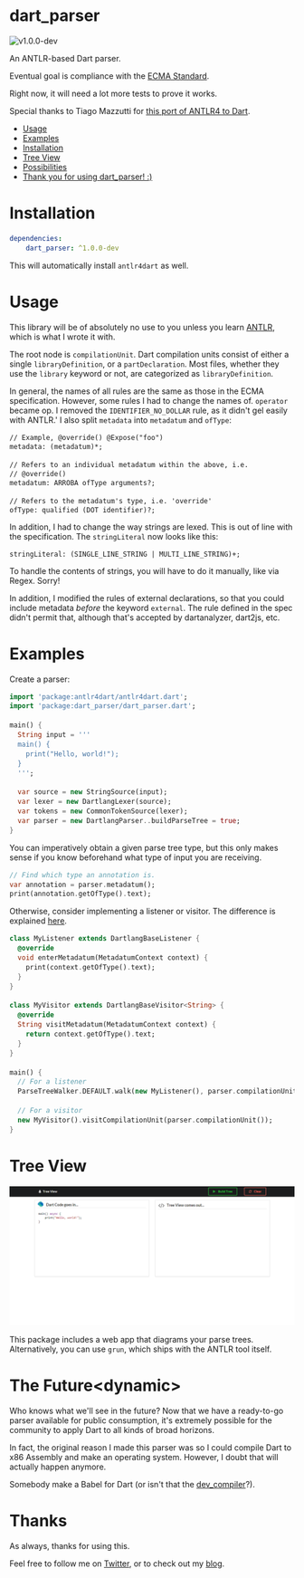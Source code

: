 # dart_parser
![v1.0.0-dev](https://img.shields.io/badge/version-1.0.0--dev-red.svg)

An ANTLR-based Dart parser.

Eventual goal is compliance with the
[ECMA Standard](http://www.ecma-international.org/publications/files/ECMA-ST/ECMA-408.pdf).

Right now, it will need a lot more tests to prove it works.

Special thanks to Tiago Mazzutti for
[this port of ANTLR4 to Dart](https://github.com/tiagomazzutti/antlr4dart).

* [Usage](#usage)
* [Examples](#examples)
* [Installation](#installation)
* [Tree View](#tree-view)
* [Possibilities](#the-futuredynamic)
* [Thank you for using dart_parser! :)](#thanks)

# Installation
```yaml
dependencies:
    dart_parser: ^1.0.0-dev
```

This will automatically install `antlr4dart` as well.

# Usage
This library will be of absolutely no use to you unless you learn
[ANTLR](http://www.antlr.org/), which is what I wrote it with.

The root node is `compilationUnit`. Dart compilation units consist of
either a single `libraryDefinition`, or a `partDeclaration`. Most files,
whether they use the `library` keyword or not, are categorized as
`libraryDefinition`.

In general, the names of all rules are the same as those in the ECMA specification. However,
some rules I had to change the names of. `operator` became op.
I removed the `IDENTIFIER_NO_DOLLAR` rule, as it didn't gel easily
with ANTLR.' I also split `metadata` into `metadatum` and `ofType`:

```antlr
// Example, @override() @Expose("foo")
metadata: (metadatum)*;

// Refers to an individual metadatum within the above, i.e.
// @override()
metadatum: ARROBA ofType arguments?;

// Refers to the metadatum's type, i.e. 'override'
ofType: qualified (DOT identifier)?;
```

In addition, I had to change the way strings are lexed. This is out of
line with the specification. The `stringLiteral` now looks like this:

```antlr
stringLiteral: (SINGLE_LINE_STRING | MULTI_LINE_STRING)+;
```

To handle the contents of strings, you will have to do it manually,
like via Regex. Sorry!

In addition, I modified the rules of external declarations, so that
you could include metadata *before* the keyword `external`. The rule
defined in the spec didn't permit that, although that's accepted by
dartanalyzer, dart2js, etc.

# Examples

Create a parser:

```dart
import 'package:antlr4dart/antlr4dart.dart';
import 'package:dart_parser/dart_parser.dart';

main() {
  String input = '''
  main() {
    print("Hello, world!");
  }
  ''';

  var source = new StringSource(input);
  var lexer = new DartlangLexer(source);
  var tokens = new CommonTokenSource(lexer);
  var parser = new DartlangParser..buildParseTree = true;
}

```

You can imperatively obtain a given parse tree type, but this only makes sense if you
know beforehand what type of input you are receiving.

```dart
// Find which type an annotation is.
var annotation = parser.metadatum();
print(annotation.getOfType().text);
```

Otherwise, consider implementing a listener or visitor. The difference is explained
[here](https://github.com/antlr/antlr4/blob/master/doc/listeners.md).

```dart
class MyListener extends DartlangBaseListener {
  @override
  void enterMetadatum(MetadatumContext context) {
    print(context.getOfType().text);
  }
}

class MyVisitor extends DartlangBaseVisitor<String> {
  @override
  String visitMetadatum(MetadatumContext context) {
    return context.getOfType().text;
  }
}

main() {
  // For a listener
  ParseTreeWalker.DEFAULT.walk(new MyListener(), parser.compilationUnit());

  // For a visitor
  new MyVisitor().visitCompilationUnit(parser.compilationUnit());
}
```

# Tree View

![Tree View](screenshots/tree_view.PNG)

This package includes a web app that diagrams your parse trees.
Alternatively, you can use `grun`, which ships with the ANTLR tool
itself.

# The Future\<dynamic\>

Who knows what we'll see in the future? Now that we have a ready-to-go parser available for
public consumption, it's extremely possible for the community to apply Dart to all kinds
of broad horizons.

In fact, the original reason I made this parser was so I could compile Dart to x86 Assembly
and make an operating system. However, I doubt that will actually happen anymore.

Somebody make a Babel for Dart (or isn't that the
[dev_compiler](https://github.com/dart-lang/dev_compiler)?).

# Thanks
As always, thanks for using this.

Feel free to follow me on [Twitter](https://twitter.com/thosakwe), or to check out my
[blog](http://blog.thosakwe.com).